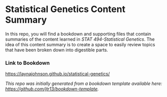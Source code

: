 # Statistical Genetics Content Summary

In this repo, you will find a bookdown and supporting files that contain summaries of the content learned in *STAT 494-Statistical Genetics*.
The idea of this content summary is to create a space to easily review topics that have been broken down into digestible parts.

### Link to Bookdown

https://laynajohnson.github.io/statistical-genetics/


*This repo was initially generated from a bookdown template available here: https://github.com/jtr13/bookdown-template.*


